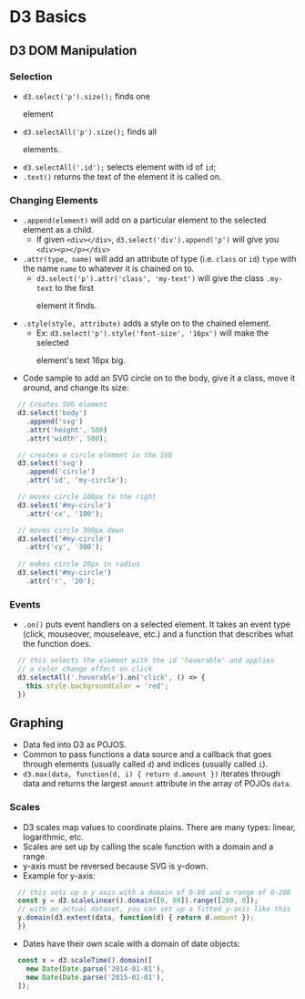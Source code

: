 # D3 Basics

## D3 DOM Manipulation

### Selection

  - `d3.select('p').size();` finds one <p> element
  - `d3.selectAll('p').size();` finds all <p> elements.
  - `d3.selectAll('.id');` selects element with id of `id`;
  - `.text()` returns the text of the element it is called on.

### Changing Elements
  - `.append(element)` will add on a particular element to the selected element as a child.
    - If given `<div></div>`, `d3.select('div').append('p')` will give you `<div><p></p></div>`
  - `.attr(type, name)` will add an attribute of type (i.e. `class` or `id`) `type` with the name `name` to whatever it is chained on to.
    - `d3.select('p').attr('class', 'my-text')` will give the class `.my-text` to the first <p> element it finds.
  - `.style(style, attribute)` adds a style on to the chained element.
    - Ex: `d3.select('p').style('font-size', '16px')` will make the selected <p> element's text 16px big.
  - Code sample to add an SVG circle on to the body, give it a class, move it around, and change its size:
  ```javascript
    // Creates SVG element
    d3.select('body')
      .append('svg')
      .attr('height', 500)
      .attr('width', 500);

    // creates a circle element in the SVG
    d3.select('svg')
      .append('circle')
      .attr('id', 'my-circle');

    // moves circle 100px to the right
    d3.select('#my-circle')
      .attr('cx', '100');

    // moves circle 300px down
    d3.select('#my-circle')
      .attr('cy', '300');
      
    // makes circle 20px in radius
    d3.select('#my-circle')
      .attr('r', '20');
  ```


### Events

  - `.on()` puts event handlers on a selected element. It takes an event type (click, mouseover, mouseleave, etc.) and a function that describes what the function does.
  ``` javascript
    // this selects the element with the id 'hoverable' and applies
    // a color change effect on click
    d3.selectAll('.hoverable').on('click', () => {
      this.style.backgroundColor = 'red';
    })
  ```

## Graphing
  - Data fed into D3 as POJOS.
  - Common to pass functions a data source and a callback that goes through elements (usually called `d`) and indices (usually called `i`).
  - `d3.max(data, function(d, i) { return d.amount })` iterates through data and returns the largest `amount` attribute in the array of POJOs `data`.

### Scales
  - D3 scales map values to coordinate plains. There are many types: linear, logarithmic, etc.
  - Scales are set up by calling the scale function with a domain and a range.
  - y-axis must be reversed because SVG is y-down.
  - Example for y-axis:
  ``` javascript
    // this sets up a y axis with a domain of 0-80 and a range of 0-200
    const y = d3.scaleLinear().domain([0, 80]).range([200, 0]);
    // with an actual dataset, you can set up a fitted y-axis like this
    y.domain(d3.extent(data, function(d) { return d.amount });
    })
  ```
  - Dates have their own scale with a domain of date objects:
  ``` javascript
    const x = d3.scaleTime().domain([
      new Date(Date.parse('2014-01-01'),
      new Date(Date.parse('2015-01-01'),
    ]);
  ```
